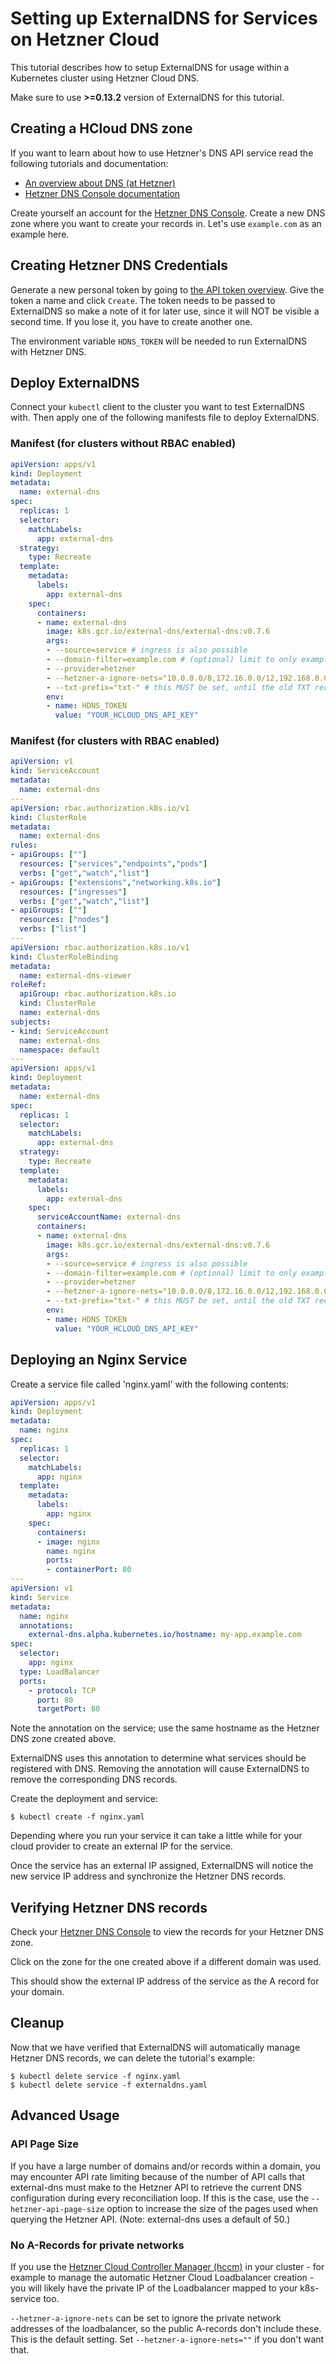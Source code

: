 # Setting up ExternalDNS for Services on Hetzner Cloud

This tutorial describes how to setup ExternalDNS for usage within a Kubernetes cluster using Hetzner Cloud DNS.

Make sure to use **>=0.13.2** version of ExternalDNS for this tutorial.

## Creating a HCloud DNS zone

If you want to learn about how to use Hetzner's DNS API service read the following tutorials and documentation:

- [An overview about DNS (at Hetzner)](https://docs.hetzner.com/dns-console/dns/general/dns-overview/)
- [Hetzner DNS Console documentation](https://docs.hetzner.com/dns-console/)

Create yourself an account for the [Hetzner DNS Console](https://dns.hetzner.com/).
Create a new DNS zone where you want to create your records in. Let's use `example.com` as an example here.

## Creating Hetzner DNS Credentials

Generate a new personal token by going to [the API token overview](https://dns.hetzner.com/settings/api-token). Give the token a name and click `Create`. The token needs to be passed to ExternalDNS so make a note of it for later use, since it will NOT be visible a second time. If you lose it, you have to create another one.

The environment variable `HDNS_TOKEN` will be needed to run ExternalDNS with Hetzner DNS.

## Deploy ExternalDNS

Connect your `kubectl` client to the cluster you want to test ExternalDNS with.
Then apply one of the following manifests file to deploy ExternalDNS.

### Manifest (for clusters without RBAC enabled)
```yaml
apiVersion: apps/v1
kind: Deployment
metadata:
  name: external-dns
spec:
  replicas: 1
  selector:
    matchLabels:
      app: external-dns
  strategy:
    type: Recreate
  template:
    metadata:
      labels:
        app: external-dns
    spec:
      containers:
      - name: external-dns
        image: k8s.gcr.io/external-dns/external-dns:v0.7.6
        args:
        - --source=service # ingress is also possible
        - --domain-filter=example.com # (optional) limit to only example.com domains; change to match the zone created above.
        - --provider=hetzner
        - --hetzner-a-ignore-nets="10.0.0.0/8,172.16.0.0/12,192.168.0.0/16" # this setting would prevent private network A record entry creation
        - --txt-prefix="txt-" # this MUST be set, until the old TXT records are no longer part of ExternalDNS (follow https://github.com/kubernetes-sigs/external-dns/issues/3078 for that) - but it's recommended to set this either way, to have no conflicts in naming - CNAME and TXT records are not allowed to be named similarly
        env:
        - name: HDNS_TOKEN
          value: "YOUR_HCLOUD_DNS_API_KEY"
```

### Manifest (for clusters with RBAC enabled)
```yaml
apiVersion: v1
kind: ServiceAccount
metadata:
  name: external-dns
---
apiVersion: rbac.authorization.k8s.io/v1
kind: ClusterRole
metadata:
  name: external-dns
rules:
- apiGroups: [""]
  resources: ["services","endpoints","pods"]
  verbs: ["get","watch","list"]
- apiGroups: ["extensions","networking.k8s.io"]
  resources: ["ingresses"] 
  verbs: ["get","watch","list"]
- apiGroups: [""]
  resources: ["nodes"]
  verbs: ["list"]
---
apiVersion: rbac.authorization.k8s.io/v1
kind: ClusterRoleBinding
metadata:
  name: external-dns-viewer
roleRef:
  apiGroup: rbac.authorization.k8s.io
  kind: ClusterRole
  name: external-dns
subjects:
- kind: ServiceAccount
  name: external-dns
  namespace: default
---
apiVersion: apps/v1
kind: Deployment
metadata:
  name: external-dns
spec:
  replicas: 1
  selector:
    matchLabels:
      app: external-dns
  strategy:
    type: Recreate
  template:
    metadata:
      labels:
        app: external-dns
    spec:
      serviceAccountName: external-dns
      containers:
      - name: external-dns
        image: k8s.gcr.io/external-dns/external-dns:v0.7.6
        args:
        - --source=service # ingress is also possible
        - --domain-filter=example.com # (optional) limit to only example.com domains; change to match the zone created above.
        - --provider=hetzner
        - --hetzner-a-ignore-nets="10.0.0.0/8,172.16.0.0/12,192.168.0.0/16" # this setting would prevent private network A record entry creation
        - --txt-prefix="txt-" # this MUST be set, until the old TXT records are no longer part of ExternalDNS (follow https://github.com/kubernetes-sigs/external-dns/issues/3078 for that) - but it's recommended to set this either way, to have no conflicts in naming - CNAME and TXT records are not allowed to be named similarly
        env:
        - name: HDNS_TOKEN
          value: "YOUR_HCLOUD_DNS_API_KEY"
```


## Deploying an Nginx Service

Create a service file called 'nginx.yaml' with the following contents:

```yaml
apiVersion: apps/v1
kind: Deployment
metadata:
  name: nginx
spec:
  replicas: 1
  selector:
    matchLabels:
      app: nginx
  template:
    metadata:
      labels:
        app: nginx
    spec:
      containers:
      - image: nginx
        name: nginx
        ports:
        - containerPort: 80
---
apiVersion: v1
kind: Service
metadata:
  name: nginx
  annotations:
    external-dns.alpha.kubernetes.io/hostname: my-app.example.com
spec:
  selector:
    app: nginx
  type: LoadBalancer
  ports:
    - protocol: TCP
      port: 80
      targetPort: 80
```

Note the annotation on the service; use the same hostname as the Hetzner DNS zone created above.

ExternalDNS uses this annotation to determine what services should be registered with DNS. Removing the annotation will cause ExternalDNS to remove the corresponding DNS records.

Create the deployment and service:

```console
$ kubectl create -f nginx.yaml
```

Depending where you run your service it can take a little while for your cloud provider to create an external IP for the service.

Once the service has an external IP assigned, ExternalDNS will notice the new service IP address and synchronize the Hetzner DNS records.

## Verifying Hetzner DNS records

Check your [Hetzner DNS Console](https://dns.hetzner.com/) to view the records for your Hetzner DNS zone.

Click on the zone for the one created above if a different domain was used.

This should show the external IP address of the service as the A record for your domain.

## Cleanup

Now that we have verified that ExternalDNS will automatically manage Hetzner DNS records, we can delete the tutorial's example:

```
$ kubectl delete service -f nginx.yaml
$ kubectl delete service -f externaldns.yaml
```

## Advanced Usage

### API Page Size

If you have a large number of domains and/or records within a domain, you may encounter API
rate limiting because of the number of API calls that external-dns must make to the Hetzner API to retrieve
the current DNS configuration during every reconciliation loop. If this is the case, use the 
`--hetzner-api-page-size` option to increase the size of the pages used when querying the Hetzner API.
(Note: external-dns uses a default of 50.)

### No A-Records for private networks

If you use the [Hetzner Cloud Controller Manager (hccm)](https://github.com/hetznercloud/hcloud-cloud-controller-manager) in your cluster - for example to manage the automatic Hetzner Cloud Loadbalancer creation - you will likely have the private IP of the Loadbalancer mapped to your k8s-service too.

`--hetzner-a-ignore-nets` can be set to ignore the private network addresses of the loadbalancer, so the public A-records don't include these. This is the default setting. Set `--hetzner-a-ignore-nets=""` if you don't want that.